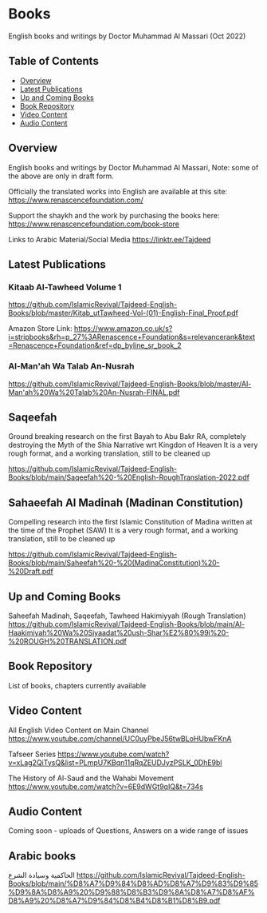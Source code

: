# Books

English books and writings by Doctor Muhammad Al Massari (Oct 2022)


## Table of Contents

- [Overview](#overview)
- [Latest Publications](#latest-publications)
- [Up and Coming Books](#up-and-coming-books)
- [Book Repository](#book-repository)
- [Video Content](#video-content)
- [Audio Content](#audio-content)


## Overview

English books and writings by Doctor Muhammad Al Massari, 
Note: some of the above are only in draft form.

Officially the translated works into English are available at this site: https://www.renascencefoundation.com/

Support the shaykh and the work by purchasing the books here: https://www.renascencefoundation.com/book-store

Links to Arabic Material/Social Media https://linktr.ee/Tajdeed

## Latest Publications

### Kitaab Al-Tawheed Volume 1

https://github.com/IslamicRevival/Tajdeed-English-Books/blob/master/Kitab_utTawheed-Vol-(01)-English-Final_Proof.pdf

Amazon Store Link:  https://www.amazon.co.uk/s?i=stripbooks&rh=p_27%3ARenascence+Foundation&s=relevancerank&text=Renascence+Foundation&ref=dp_byline_sr_book_2

### Al-Man'ah Wa Talab An-Nusrah

https://github.com/IslamicRevival/Tajdeed-English-Books/blob/master/Al-Man'ah%20Wa%20Talab%20An-Nusrah-FINAL.pdf

## Saqeefah

Ground breaking research on the first Bayah to Abu Bakr RA, completely destroying the Myth of the Shia Narrative wrt Kingdon of Heaven
It is a very rough format, and a working translation, still to be cleaned up

https://github.com/IslamicRevival/Tajdeed-English-Books/blob/main/Saqeefah%20-%20English-RoughTranslation-2022.pdf

## Sahaeefah Al Madinah (Madinan Constitution)

Compelling research into the first Islamic Constitution of Madina written at the time of the Prophet (SAW)
It is a very rough format, and a working translation, still to be cleaned up

https://github.com/IslamicRevival/Tajdeed-English-Books/blob/main/Saheefah%20-%20(MadinaConstitution)%20-%20Draft.pdf

## Up and Coming Books

Saheefah Madinah, 
Saqeefah, 
Tawheed Hakimiyyah (Rough Translation)
https://github.com/IslamicRevival/Tajdeed-English-Books/blob/main/Al-Haakimiyah%20Wa%20Siyaadat%20ush-Shar%E2%80%99i%20-%20ROUGH%20TRANSLATION.pdf


## Book Repository
List of books, chapters currently available

## Video Content
All English Video Content on Main Channel
https://www.youtube.com/channel/UC0uyPbeJ56twBLoHUbwFKnA

Tafseer Series
https://www.youtube.com/watch?v=xLag2QiTysQ&list=PLmpU7KBqn11qRqZEUDJyzPSLK_0DhE9bl

The History of Al-Saud and the Wahabi Movement
https://www.youtube.com/watch?v=6E9dWGt9qIQ&t=734s


## Audio Content

Coming soon - uploads of Questions, Answers on a wide range of issues

## Arabic books
الحاكمية وسيادة الشرع
https://github.com/IslamicRevival/Tajdeed-English-Books/blob/main/%D8%A7%D9%84%D8%AD%D8%A7%D9%83%D9%85%D9%8A%D8%A9%20%D9%88%D8%B3%D9%8A%D8%A7%D8%AF%D8%A9%20%D8%A7%D9%84%D8%B4%D8%B1%D8%B9.pdf




